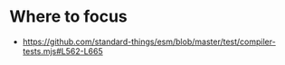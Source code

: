 ﻿# Where to focus
- https://github.com/standard-things/esm/blob/master/test/compiler-tests.mjs#L562-L665
